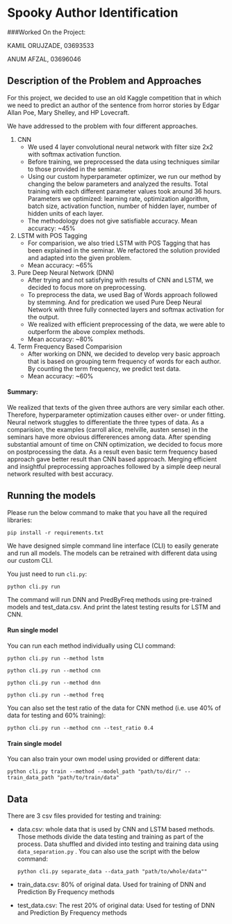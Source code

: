 # Spooky Author Identification

###Worked On the Project:

KAMIL ORUJZADE, 03693533

ANUM AFZAL, 03696046

## Description of the Problem and Approaches

For this project, we decided to use an old Kaggle competition that in which we need to predict an author of the sentence 
from horror stories by Edgar Allan Poe, Mary Shelley, and HP Lovecraft.
 
We have addressed to the problem with four different approaches.

1. CNN
    - We used 4 layer convolutional neural network with filter size 2x2 with softmax activation function.
    - Before training, we preprocessed the data using techniques similar to those provided in the seminar.
    - Using our custom hyperparameter optimizer, we run our method by changing the below parameters and analyzed the
        results. Total training with each different parameter values took around 36 hours.
        Parameters we optimized: learning rate, optimization algorithm, batch size, activation function, number of hidden layer, 
        number of hidden units of each layer.
    - The methodology does not give satisfiable accuracy. Mean accuracy: ~45%
2. LSTM with POS Tagging
    - For comparision, we also tried LSTM with POS Tagging that has been explained in the seminar. We refactored the
    solution provided and adapted into the given problem.
    - Mean accuracy: ~65%
3. Pure Deep Neural Network (DNN)
    - After trying and not satisfying with results of CNN and LSTM, we decided to focus more on preprocessing.
    - To preprocess the data, we used Bag of Words approach followed by stemming. And for 
    predication we used Pure Deep Neural Network with three fully connected layers and softmax activation for the output.
    - We realized with efficient preprocessing of the data, we were able to outperform the above complex methods.
    - Mean accuracy: ~80%
4. Term Frequency Based Comparision
    - After working on DNN, we decided to develop very basic approach that is based on grouping term frequency of words for
    each author. By counting the term frequency, we predict test data.
    - Mean accuracy: ~60%
    
#### Summary:
We realized that texts of the given three authors are very similar each other. Therefore, hyperparameter optimization
causes either over- or under fitting. Neural network stuggles to differentiate the three types of data. As a comparision,
the examples (carroll alice, melville, austen sense) in the seminars have more obvious differerences among data. After spending
substantial amount of time on CNN optimization, we decided to focus more on postprocessing the data. As a result even basic term 
frequency based approach gave better result than CNN based approach. Merging efficient and insightful preprocessing approaches 
followed by a  simple deep neural network resulted with best accuracy.



## Running the models

Please run the below command to make that you have all the required libraries:

``pip install -r requirements.txt``

We have designed simple command line interface (CLI) to easily generate and run all models. The models can be 
retrained with different data using our custom CLI.

You just need to run `cli.py`:

``python cli.py run``

The command will run DNN and PredByFreq methods using pre-trained models and test_data.csv. And print the latest
testing results for LSTM and CNN.


#### Run single model
You can run each method individually using CLI command:

``python cli.py run --method lstm``

``python cli.py run --method cnn``

``python cli.py run --method dnn``

``python cli.py run --method freq``

You can also set the test ratio of the data for CNN method (i.e. use 40% of data for testing and 60% training):

``python cli.py run --method cnn --test_ratio 0.4``


#### Train single model

You can also train your own model using provided or different data:

``python cli.py train --method --model_path "path/to/dir/" --train_data_path "path/to/train/data"``


## Data

There are 3 csv files provided for testing and training:

- data.csv: whole data that is used by CNN and LSTM based methods. Those methods divide the data testing and training
as part of the process. Data shuffled and divided into testing and training data using `data_separation.py` .
You can also use the script with the below command:

   ``python cli.py separate_data --data_path "path/to/whole/data""``
- train_data.csv: 80% of original data. Used for training of DNN and Prediction By Frequency methods
- test_data.csv: The rest 20% of original data: Used for testing of DNN and Prediction By Frequency methods